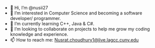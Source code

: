 - 👋 Hi, I’m @nusii27
- 👀 I’m interested in Computer Science and becoming a software developer/ programmer.
- 🌱 I’m currently learning C++, Java & C#. 
- 💞️ I’m looking to collaborate on projects to help me grow my coding knowledge and experience.
- 📫 How to reach me: Nusrat.choudhury1@live.lagcc.cuny.edu

<!---
nusii27/nusii27 is a ✨ special ✨ repository because its `README.md` (this file) appears on your GitHub profile.
You can click the Preview link to take a look at your changes.
--->
